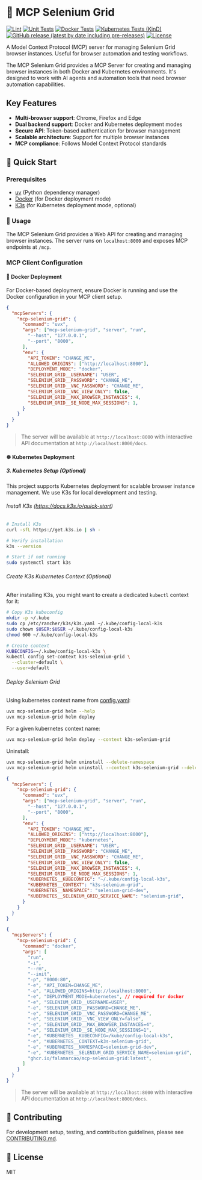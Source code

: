 # 🤖 MCP Selenium Grid

[![Lint](https://github.com/CatchNip/mcp-selenium-grid/actions/workflows/1.1_lint/badge.svg)](https://github.com/CatchNip/mcp-selenium-grid/actions/workflows/1.1_lint.yml)
[![Unit Tests](https://github.com/CatchNip/mcp-selenium-grid/actions/workflows/1.2_unit_tests.yml/badge.svg?branch=main)](https://github.com/CatchNip/mcp-selenium-grid/actions/workflows/1.2_unit_tests.yml.yml)
[![Docker Tests](https://github.com/CatchNip/mcp-selenium-grid/actions/workflows/1.3_docker_tests.yml/badge.svg?branch=main)](https://github.com/CatchNip/mcp-selenium-grid/actions/workflows/1.3_docker_tests.yml.yml)
[![Kubernetes Tests (KinD)](https://github.com/CatchNip/mcp-selenium-grid/actions/workflows/1.4_kubernetes_tests.yml/badge.svg?branch=main)](https://github.com/CatchNip/mcp-selenium-grid/actions/workflows/1.4_kubernetes_tests.yml)
[![GitHub release (latest by date including pre-releases)](https://img.shields.io/github/v/release/CatchNip/mcp-selenium-grid?include_prereleases)](https://github.com/CatchNip/mcp-selenium-grid/releases)
[![License](https://img.shields.io/github/license/CatchNip/mcp-selenium-grid)](LICENSE)

A Model Context Protocol (MCP) server for managing Selenium Grid browser instances. Useful for browser automation and testing workflows.

The MCP Selenium Grid provides a MCP Server for creating and managing browser instances in both Docker and Kubernetes environments. It's designed to work with AI agents and automation tools that need browser automation capabilities.

## Key Features

- **Multi-browser support**: Chrome, Firefox and Edge
- **Dual backend support**: Docker and Kubernetes deployment modes
- **Secure API**: Token-based authentication for browser management
- **Scalable architecture**: Support for multiple browser instances
- **MCP compliance**: Follows Model Context Protocol standards

## 🚀 Quick Start

### Prerequisites

- [uv](https://github.com/astral-sh/uv) (Python dependency manager)
- [Docker](https://www.docker.com/) (for Docker deployment mode)
- [K3s](https://k3s.io/) (for Kubernetes deployment mode, optional)

### 📖 Usage

The MCP Selenium Grid provides a Web API for creating and managing browser instances. The server runs on `localhost:8000` and exposes MCP endpoints at `/mcp`.

### MCP Client Configuration

#### 🐳 Docker Deployment

For Docker-based deployment, ensure Docker is running and use the Docker configuration in your MCP client setup.

```json
{
  "mcpServers": {
    "mcp-selenium-grid": {
      "command": "uvx",
      "args": ["mcp-selenium-grid", "server", "run",
        "--host", "127.0.0.1",
        "--port", "8000",
      ],
      "env": {
        "API_TOKEN": "CHANGE_ME",
        "ALLOWED_ORIGINS": ["http://localhost:8000"],
        "DEPLOYMENT_MODE": "docker",
        "SELENIUM_GRID__USERNAME": "USER",
        "SELENIUM_GRID__PASSWORD": "CHANGE_ME",
        "SELENIUM_GRID__VNC_PASSWORD": "CHANGE_ME",
        "SELENIUM_GRID__VNC_VIEW_ONLY": false,
        "SELENIUM_GRID__MAX_BROWSER_INSTANCES": 4,
        "SELENIUM_GRID__SE_NODE_MAX_SESSIONS": 1,
      }
    }
  }
}
```

> The server will be available at `http://localhost:8000` with interactive API documentation at `http://localhost:8000/docs`.

#### ☸️ Kubernetes Deployment

##### 3. Kubernetes Setup (Optional)

This project supports Kubernetes deployment for scalable browser instance management. We use K3s for local development and testing.

###### Install K3s (<https://docs.k3s.io/quick-start>)

```bash
# Install K3s
curl -sfL https://get.k3s.io | sh -

# Verify installation
k3s --version

# Start if not running
sudo systemctl start k3s
```

###### Create K3s Kubernetes Context (Optional)

After installing K3s, you might want to create a dedicated `kubectl` context for it:

```bash
# Copy K3s kubeconfig
mkdir -p ~/.kube
sudo cp /etc/rancher/k3s/k3s.yaml ~/.kube/config-local-k3s
sudo chown $USER:$USER ~/.kube/config-local-k3s
chmod 600 ~/.kube/config-local-k3s

# Create context
KUBECONFIG=~/.kube/config-local-k3s \
kubectl config set-context k3s-selenium-grid \
  --cluster=default \
  --user=default
```

###### Deploy Selenium Grid

Using kubernetes context name from [config.yaml](./config.yaml):

```bash
uvx mcp-selenium-grid helm --help
uvx mcp-selenium-grid helm deploy
```

For a given kubernetes context name:

```bash
uvx mcp-selenium-grid helm deploy --context k3s-selenium-grid
```

Uninstall:

```bash
uvx mcp-selenium-grid helm uninstall --delete-namespace
uvx mcp-selenium-grid helm uninstall --context k3s-selenium-grid --delete-namespace
```

```json
{
  "mcpServers": {
    "mcp-selenium-grid": {
      "command": "uvx",
      "args": ["mcp-selenium-grid", "server", "run",
        "--host", "127.0.0.1",
        "--port", "8000",
      ],
      "env": {
        "API_TOKEN": "CHANGE_ME",
        "ALLOWED_ORIGINS": ["http://localhost:8000"],
        "DEPLOYMENT_MODE": "kubernetes",
        "SELENIUM_GRID__USERNAME": "USER",
        "SELENIUM_GRID__PASSWORD": "CHANGE_ME",
        "SELENIUM_GRID__VNC_PASSWORD": "CHANGE_ME",
        "SELENIUM_GRID__VNC_VIEW_ONLY": false,
        "SELENIUM_GRID__MAX_BROWSER_INSTANCES": 4,
        "SELENIUM_GRID__SE_NODE_MAX_SESSIONS": 1,
        "KUBERNETES__KUBECONFIG": "~/.kube/config-local-k3s",
        "KUBERNETES__CONTEXT": "k3s-selenium-grid",
        "KUBERNETES__NAMESPACE": "selenium-grid-dev",
        "KUBERNETES__SELENIUM_GRID_SERVICE_NAME": "selenium-grid",
      }
    }
  }
}
```

```json
{
  "mcpServers": {
    "mcp-selenium-grid": {
      "command": "docker",
      "args": [
        "run",
        "-i",
        "--rm",
        "--init",
        "-p", "8000:80",
        "-e", "API_TOKEN=CHANGE_ME",
        "-e", "ALLOWED_ORIGINS=http://localhost:8000",
        "-e", "DEPLOYMENT_MODE=kubernetes", // required for docker
        "-e", "SELENIUM_GRID__USERNAME=USER",
        "-e", "SELENIUM_GRID__PASSWORD=CHANGE_ME",
        "-e", "SELENIUM_GRID__VNC_PASSWORD=CHANGE_ME",
        "-e", "SELENIUM_GRID__VNC_VIEW_ONLY=false",
        "-e", "SELENIUM_GRID__MAX_BROWSER_INSTANCES=4",
        "-e", "SELENIUM_GRID__SE_NODE_MAX_SESSIONS=1",
        "-e", "KUBERNETES__KUBECONFIG=/kube/config-local-k3s",
        "-e", "KUBERNETES__CONTEXT=k3s-selenium-grid",
        "-e", "KUBERNETES__NAMESPACE=selenium-grid-dev",
        "-e", "KUBERNETES__SELENIUM_GRID_SERVICE_NAME=selenium-grid",
        "ghcr.io/falamarcao/mcp-selenium-grid:latest",
      ]
    }
  }
}

```

> The server will be available at `http://localhost:8000` with interactive API documentation at `http://localhost:8000/docs`.

## 🤝 Contributing

For development setup, testing, and contribution guidelines, please see [CONTRIBUTING.md](CONTRIBUTING.md).

## 📄 License

MIT
